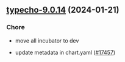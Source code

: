 

## [typecho-9.0.14](https://github.com/truecharts/charts/compare/typecho-9.0.13...typecho-9.0.14) (2024-01-21)

### Chore



- move all incubator to dev

- update metadata in chart.yaml ([#17457](https://github.com/truecharts/charts/issues/17457))